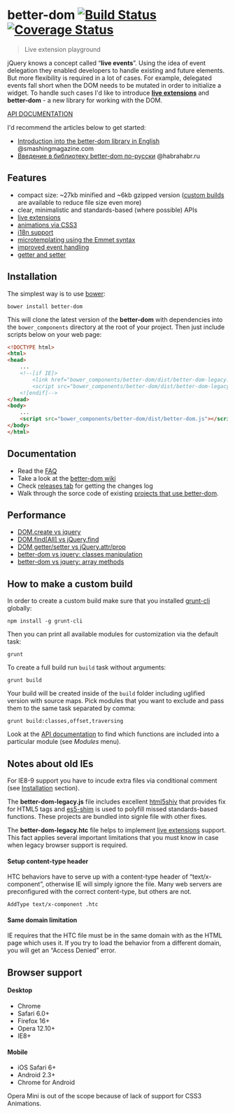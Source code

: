 # better-dom [![Build Status][travis-image]][travis-url] [![Coverage Status][coveralls-image]][coveralls-url]
> Live extension playground

jQuery knows a concept called “**live events**”. Using the idea of event delegation they enabled developers to handle existing and future elements. 
But more flexibility is required in a lot of cases. For example, delegated events fall short when the DOM needs to be mutated in order to initialize a widget. To handle such cases I'd like to introduce **[live extensions](https://github.com/chemerisuk/better-dom/wiki/Live-extensions)** and **better-dom** - a new library for working with the DOM.

[API DOCUMENTATION](http://chemerisuk.github.io/better-dom/)

I'd recommend the articles below to get started:
* [Introduction into the better-dom library in English](http://coding.smashingmagazine.com/2014/01/13/better-javascript-library-for-the-dom/) @smashingmagazine.com
* [Введение в библиотеку better-dom по-русски](http://habrahabr.ru/post/209140/) @habrahabr.ru

## Features
* compact size: ~27kb minified and ~6kb gzipped version ([custom builds](#how-to-make-a-custom-build) are available to reduce file size even more)
* clear, minimalistic and standards-based (where possible) APIs
* [live extensions](https://github.com/chemerisuk/better-dom/wiki/Live-extensions)
* [animations via CSS3](http://jsfiddle.net/C3WeM/5/)
* [i18n support](https://github.com/chemerisuk/better-dom/wiki/Localization)
* [microtemplating using the Emmet syntax](https://github.com/chemerisuk/better-dom/wiki/Microtemplating)
* [improved event handling](https://github.com/chemerisuk/better-dom/wiki/Event-handling)
* [getter and setter](https://github.com/chemerisuk/better-dom/wiki/Getter-and-setter)

## Installation
The simplest way is to use [bower](http://bower.io/):

    bower install better-dom

This will clone the latest version of the __better-dom__ with dependencies into the `bower_components` directory at the root of your project. Then just include scripts below on your web page:

```html
<!DOCTYPE html>
<html>
<head>
    ...
    <!--[if IE]>
        <link href="bower_components/better-dom/dist/better-dom-legacy.htc" rel="htc"/>
        <script src="bower_components/better-dom/dist/better-dom-legacy.js"></script>
    <![endif]-->
</head>
<body>
    ...
    <script src="bower_components/better-dom/dist/better-dom.js"></script>
</body>
</html>
```

## Documentation
* Read the [FAQ](https://github.com/chemerisuk/better-dom/wiki/FAQ)
* Take a look at the [better-dom wiki](https://github.com/chemerisuk/better-dom/wiki)
* Check [releases tab](https://github.com/chemerisuk/better-dom/releases) for getting the changes log
* Walk through the sorce code of existing [projects that use better-dom](https://github.com/chemerisuk/better-dom/wiki/Projects-that-use-better-dom).

## Performance
* [DOM.create vs jquery](http://jsperf.com/dom-create-vs-jquery/26)
* [DOM.find[All] vs jQuery.find](http://jsperf.com/dom-find-all-vs-jquery-find/10)
* [DOM getter/setter vs jQuery.attr/prop](http://jsperf.com/dom-getter-setter-vs-jquery-attr-prop/5)
* [better-dom vs jquery: classes manipulation](http://jsperf.com/better-dom-vs-jquery-classes-manipulation/6)
* [better-dom vs jquery: array methods](http://jsperf.com/better-dom-vs-jquery-array-methods/4)

## How to make a custom build
In order to create a custom build make sure that you installed [grunt-cli](https://github.com/gruntjs/grunt-cli) globally:

    npm install -g grunt-cli

Then you can print all available modules for customization via the default task:

    grunt

To create a full build run `build` task without arguments:

    grunt build

Your build will be created inside of the `build` folder including uglified version with source maps. Pick modules that you want to exclude and pass them to the same task separated by comma:

    grunt build:classes,offset,traversing

Look at the [API documentation](http://chemerisuk.github.io/better-dom/) to find which functions are included into a particular module (see *Modules* menu).

## Notes about old IEs
For IE8-9 support you have to incude extra files via conditional comment (see [Installation](#installation) section).

The **better-dom-legacy.js** file includes excellent [html5shiv](https://github.com/aFarkas/html5shiv) that provides fix for HTML5 tags and [es5-shim](https://github.com/kriskowal/es5-shim) is used to polyfill missed standards-based functions. These projects are bundled into signle file with other fixes.

The **better-dom-legacy.htc** file helps to implement [live extensions](https://github.com/chemerisuk/better-dom/wiki/Live-extensions) support. This fact applies several important limitations that you must know in case when legacy browser support is required.

#### Setup content-type header
HTC behaviors have to serve up with a content-type header of “text/x-component”, otherwise IE will simply ignore the file. Many web servers are preconfigured with the correct content-type, but others are not.

    AddType text/x-component .htc

#### Same domain limitation
IE requires that the HTC file must be in the same domain with as the HTML page which uses it. If you try to load the behavior from a different domain, you will get an “Access Denied” error.

## Browser support
#### Desktop
* Chrome
* Safari 6.0+
* Firefox 16+
* Opera 12.10+
* IE8+

#### Mobile
* iOS Safari 6+
* Android 2.3+
* Chrome for Android

Opera Mini is out of the scope because of lack of support for CSS3 Animations.

[travis-url]: http://travis-ci.org/chemerisuk/better-dom
[travis-image]: https://api.travis-ci.org/chemerisuk/better-dom.png?branch=master

[coveralls-url]: https://coveralls.io/r/chemerisuk/better-dom
[coveralls-image]: https://coveralls.io/repos/chemerisuk/better-dom/badge.png?branch=master

